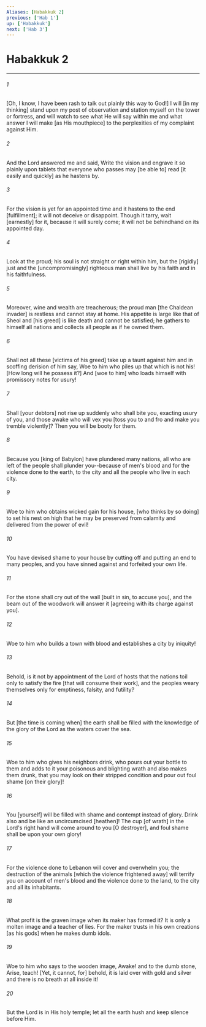 ```yaml
---
Aliases: [Habakkuk 2]
previous: ['Hab 1']
up: ['Habakkuk']
next: ['Hab 3']
---
```

# Habakkuk 2

***














###### 1 






[Oh, I know, I have been rash to talk out plainly this way to God!] I will [in my thinking] stand upon my post of observation and station myself on the tower or fortress, and will watch to see what He will say within me and what answer I will make [as His mouthpiece] to the perplexities of my complaint against Him. 













###### 2 






And the Lord answered me and said, Write the vision and engrave it so plainly upon tablets that everyone who passes may [be able to] read [it easily and quickly] as he hastens by. 













###### 3 






For the vision is yet for an appointed time and it hastens to the end [fulfillment]; it will not deceive or disappoint. Though it tarry, wait [earnestly] for it, because it will surely come; it will not be behindhand on its appointed day. 













###### 4 






Look at the proud; his soul is not straight or right within him, but the [rigidly] just and the [uncompromisingly] righteous man shall live by his faith and in his faithfulness. 













###### 5 






Moreover, wine and wealth are treacherous; the proud man [the Chaldean invader] is restless and cannot stay at home. His appetite is large like that of Sheol and [his greed] is like death and cannot be satisfied; he gathers to himself all nations and collects all people as if he owned them. 













###### 6 






Shall not all these [victims of his greed] take up a taunt against him and in scoffing derision of him say, Woe to him who piles up that which is not his! [How long will he possess it?] And [woe to him] who loads himself with promissory notes for usury! 













###### 7 






Shall [your debtors] not rise up suddenly who shall bite you, exacting usury of you, and those awake who will vex you [toss you to and fro and make you tremble violently]? Then you will be booty for them. 













###### 8 






Because you [king of Babylon] have plundered many nations, all who are left of the people shall plunder you--because of men's blood and for the violence done to the earth, to the city and all the people who live in each city. 













###### 9 






Woe to him who obtains wicked gain for his house, [who thinks by so doing] to set his nest on high that he may be preserved from calamity and delivered from the power of evil! 













###### 10 






You have devised shame to your house by cutting off and putting an end to many peoples, and you have sinned against and forfeited your own life. 













###### 11 






For the stone shall cry out of the wall [built in sin, to accuse you], and the beam out of the woodwork will answer it [agreeing with its charge against you]. 













###### 12 






Woe to him who builds a town with blood and establishes a city by iniquity! 













###### 13 






Behold, is it not by appointment of the Lord of hosts that the nations toil only to satisfy the fire [that will consume their work], and the peoples weary themselves only for emptiness, falsity, and futility? 













###### 14 






But [the time is coming when] the earth shall be filled with the knowledge of the glory of the Lord as the waters cover the sea. 













###### 15 






Woe to him who gives his neighbors drink, who pours out your bottle to them and adds to it your poisonous and blighting wrath and also makes them drunk, that you may look on their stripped condition and pour out foul shame [on their glory]! 













###### 16 






You [yourself] will be filled with shame and contempt instead of glory. Drink also and be like an uncircumcised [heathen]! The cup [of wrath] in the Lord's right hand will come around to you [O destroyer], and foul shame shall be upon your own glory! 













###### 17 






For the violence done to Lebanon will cover and overwhelm you; the destruction of the animals [which the violence frightened away] will terrify you on account of men's blood and the violence done to the land, to the city and all its inhabitants. 













###### 18 






What profit is the graven image when its maker has formed it? It is only a molten image and a teacher of lies. For the maker trusts in his own creations [as his gods] when he makes dumb idols. 













###### 19 






Woe to him who says to the wooden image, Awake! and to the dumb stone, Arise, teach! [Yet, it cannot, for] behold, it is laid over with gold and silver and there is no breath at all inside it! 













###### 20 






But the Lord is in His holy temple; let all the earth hush and keep silence before Him.
